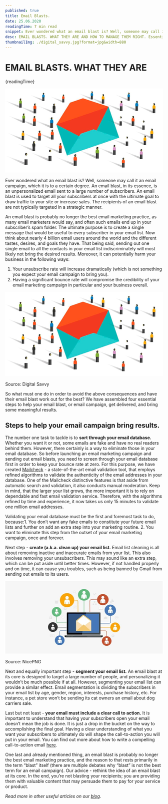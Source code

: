 ```yaml
---
published: true
title: Email Blasts.
date: 25.06.2020
readingTime: 7 min read
snippet: Ever wondered what an email blast is? Well, someone may call it an email campaign, which it is to a certain degree. An email blast, in its essence, is an unpersonalized email sent to a large number of subscribers. An email blast is used to target all your subscribers at once with the ultimate goal to draw traffic to your site or increase sales. The recipients of an email blast are not typically targeted in a strategic manner.
desc: EMAIL BLASTS. WHAT THEY ARE AND HOW TO MANAGE THEM RIGHT. Essential steps to help your email blast, or email campaign bring some meaningful results.
thumbnailImg: ./digital_savvy.jpg?format=jpg&width=880
---
```


# EMAIL BLASTS. WHAT THEY ARE

{readingTime}

![Email bulk validation](./digital_savvy.jpg?format=webp;jpg;png;avif&srcset&width=880)

Ever wondered what an email blast is? Well, someone may call it an email campaign, which it is to a certain degree. An email blast, in its essence, is an unpersonalized email sent to a large number of subscribers. An email blast is used to target all your subscribers at once with the ultimate goal to draw traffic to your site or increase sales. The recipients of an email blast are not typically targeted in a strategic manner.

An email blast is probably no longer the best email marketing practice, as many email marketers would say, and often such emails end up in your subscriber’s spam folder. The ultimate purpose is to create a single message that would be useful to every subscriber in your email list. Now think about nearly 4 billion email users around the world and the different tastes, desires, and goals they have. That being said, sending out one single email to all the contacts in your email list indiscriminately will most likely not bring the desired results. Moreover, it can potentially harm your business in the following ways:

1.  Your unsubscribe rate will increase dramatically (which is not something you expect your email campaign to bring you).
2.  Having a significant bounce rate will compromise the credibility of your email marketing campaign in particular and your business overall.

![Email campaing results](./digital_savvy.jpg?format=webp;jpg;png;avif&srcset&width=880)

Source: Digital Savvy

So what must one do in order to avoid the above consequences and have their email blast work out for the best? We have assembled four essential steps to help your email blast, or email campaign, get delivered, and bring some meaningful results.

## Steps to help your email campaign bring results.

The number one task to tackle is to **sort through your email database.** Whether you want it or not, some emails are fake and have no real readers behind them. However, there certainly is a way to eliminate those in your email database. So before launching an email marketing campaign and sending out email blasts, you need to screen through your email database first in order to keep your bounce rate at zero. For this purpose, we have created [Mailcheck](/#features) - a state-of-the-art email validation tool, that employs refined algorithms to validate the authenticity of the email addresses in your database. One of the Mailcheck distinctive features is that aside from automatic search and validation, it also conducts manual moderation. Keep in mind, that the larger your list grows, the more important it is to rely on dependable and fast email validation service. Therefore, with the algorithms refined by time and experience, it now takes us only 15 minutes to validate one million email addresses.

Validating your email database must be the first and foremost task to do, because:1. You don’t want any fake emails to constitute your future email lists and further on add an extra step into your marketing routine. 2. You want to eliminate this step from the outset of your email marketing campaign, once and forever.

Next step - **create (a.k.a. clean up) your email list.** Email list cleaning is all about removing inactive and inaccurate emails from your list. This also involves removing your unsubscribers. This may sound like an extra step, which can be put aside until better times. However, if not handled properly and on time, it can cause you troubles, such as being banned by Gmail from sending out emails to its users.

![Email bulk comminicatios](./email_list.jpg?format=webp;jpg;png;avif&srcset&width=880)

Source: NicePNG

Next and equally important step - **segment your email list.** An email blast at its core is designed to target a large number of people, and personalizing it wouldn’t be much possible if at all. However, segmenting your email list can provide a similar effect. Email segmentation is dividing the subscribers in your email list by age, gender, region, interests, purchase history, etc. For instance, a pet store won’t be sending its cat owners an email about dog carriers sale.

Last but not least - **your email must include a clear call to action.** It is important to understand that having your subscribers open your email doesn’t mean the job is done. It is just a drop in the bucket on the way to accomplishing the final goal. Having a clear understanding of what you want your subscribers to ultimately do will shape the call-to-action you will put in your email. You can find out more about how to write a compelling call-to-action email [here](/blog/six-tips-to-write-an-email-that-prompts-your-subscribers-to-action).

One last and already mentioned thing, an email blast is probably no longer the best email marketing practice, and the reason to that rests primarily in the term “blast” itself (there are multiple debates why “blast” is not the best term for an email campaign). Our advice - rethink the idea of an email blast at its core. In the end, you’re not blasting your recipients; you are providing them with valuable content that may persuade them to pay for your service or product.

*Read more in other useful articles on our [blog](/blog).*